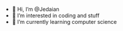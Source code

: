 - 👋 Hi, I’m @Jedaian
- 👀 I’m interested in coding and stuff
- 🌱 I’m currently learning computer science

<!---
Jedaian/Jedaian is a ✨ special ✨ repository because its `README.md` (this file) appears on your GitHub profile.
You can click the Preview link to take a look at your changes.
--->
